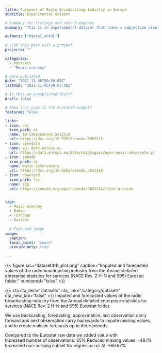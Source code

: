 ```yaml
---
title: Turnover of Radio Broadcasting Industry in Europe
subtitle: Experimental dataset

# Summary for listings and search engines
summary: "This is an experimental dataset that takes a subjective view on the improvement of a Eurostat data cube."

authors: ["daniel_antal"]
 
# Link this post with a project
projects: ""

categories: 
  - Datasets
  - "Music economy"

# Date published
date: "2021-11-06T00:00:00Z"
lastmod: "2021-11-06T00:00:00Z"

# Is this an unpublished draft?
draft: false

# Show this page in the Featured widget?
featured: false

links:
- icon: doi
  icon_pack: ai
  name: 10.5281/zenodo.5652118
  url: https://doi.org/10.5281/zenodo.5652118
- icon: opendata
  name: 🇪🇺 data.europe.eu
  url: https://data.europa.eu/data/catalogues/open-music-observatory/
- icon: zenodo
  icon_pack: ai
  name: music observatory
  url: https://doi.org/10.5281/zenodo.5652118
- icon: download
  icon_pack: fas
  name: zip
  url: https://zenodo.org/api/records/5652118/files-archive


tags:
  - Music economy
  - Radio
  - Turnover
  - Dataset
  
  # Featured image
image:
  caption: 
  focal_point: "smart"
  preview_only: true
  
---
```


<td style="text-align: center;">{{< figure src="dataset/trb_plot.png" caption="Imputed and forecasted values of  the radio broadcasting industry from the Annual detailed enterprise statistics for services (NACE Rev. 2 H-N and S95) Eurostat folder." numbered="false" >}}</td>

{{< cta cta_text="Datasets" cta_link="/category/dataset/" cta_new_tab="false" >}} 
Imputed and forecasted values of  the radio broadcasting industry from the Annual detailed enterprise statistics for services (NACE Rev. 2 H-N and S95) Eurostat folder.

We use backcasting, forecasting, approxmation, last observation carry forward and next observation carry backwards to impute missing values, and to create realistic forecasts up to three periods. 

Compared to the Eurostat raw data we added value with    
Increased number of observations: 65%
Reduced missing values: -48.1%
Increased non-missing subset for regression or AI: +66.67%


